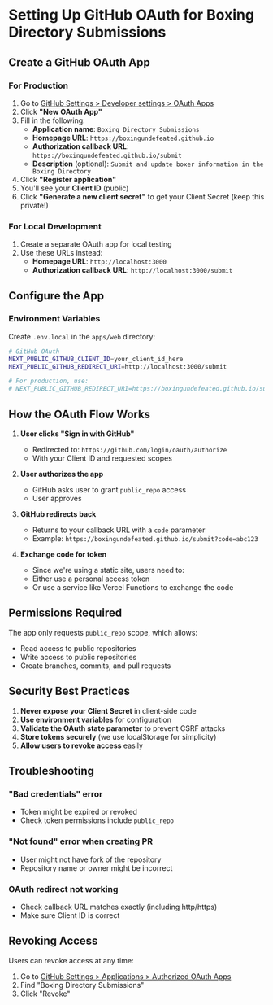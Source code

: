 # Setting Up GitHub OAuth for Boxing Directory Submissions

## Create a GitHub OAuth App

### For Production

1. Go to [GitHub Settings > Developer settings > OAuth Apps](https://github.com/settings/developers)
2. Click **"New OAuth App"**
3. Fill in the following:
   - **Application name**: `Boxing Directory Submissions`
   - **Homepage URL**: `https://boxingundefeated.github.io`
   - **Authorization callback URL**: `https://boxingundefeated.github.io/submit`
   - **Description** (optional): `Submit and update boxer information in the Boxing Directory`
4. Click **"Register application"**
5. You'll see your **Client ID** (public)
6. Click **"Generate a new client secret"** to get your Client Secret (keep this private!)

### For Local Development

1. Create a separate OAuth app for local testing
2. Use these URLs instead:
   - **Homepage URL**: `http://localhost:3000`
   - **Authorization callback URL**: `http://localhost:3000/submit`

## Configure the App

### Environment Variables

Create `.env.local` in the `apps/web` directory:

```bash
# GitHub OAuth
NEXT_PUBLIC_GITHUB_CLIENT_ID=your_client_id_here
NEXT_PUBLIC_GITHUB_REDIRECT_URI=http://localhost:3000/submit

# For production, use:
# NEXT_PUBLIC_GITHUB_REDIRECT_URI=https://boxingundefeated.github.io/submit
```

## How the OAuth Flow Works

1. **User clicks "Sign in with GitHub"**
   - Redirected to: `https://github.com/login/oauth/authorize`
   - With your Client ID and requested scopes

2. **User authorizes the app**
   - GitHub asks user to grant `public_repo` access
   - User approves

3. **GitHub redirects back**
   - Returns to your callback URL with a `code` parameter
   - Example: `https://boxingundefeated.github.io/submit?code=abc123`

4. **Exchange code for token**
   - Since we're using a static site, users need to:
   - Either use a personal access token
   - Or use a service like Vercel Functions to exchange the code

## Permissions Required

The app only requests `public_repo` scope, which allows:
- Read access to public repositories
- Write access to public repositories
- Create branches, commits, and pull requests

## Security Best Practices

1. **Never expose your Client Secret** in client-side code
2. **Use environment variables** for configuration
3. **Validate the OAuth state parameter** to prevent CSRF attacks
4. **Store tokens securely** (we use localStorage for simplicity)
5. **Allow users to revoke access** easily

## Troubleshooting

### "Bad credentials" error
- Token might be expired or revoked
- Check token permissions include `public_repo`

### "Not found" error when creating PR
- User might not have fork of the repository
- Repository name or owner might be incorrect

### OAuth redirect not working
- Check callback URL matches exactly (including http/https)
- Make sure Client ID is correct

## Revoking Access

Users can revoke access at any time:
1. Go to [GitHub Settings > Applications > Authorized OAuth Apps](https://github.com/settings/applications)
2. Find "Boxing Directory Submissions"
3. Click "Revoke"
